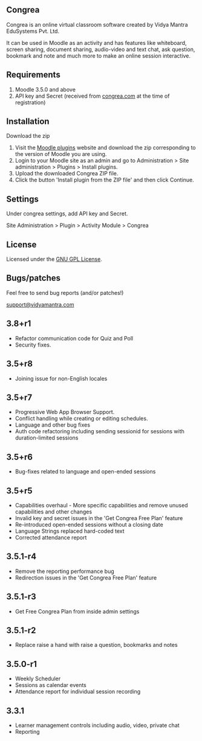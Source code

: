Congrea
--------

Congrea is an online virtual classroom software created by Vidya Mantra EduSystems Pvt. Ltd.

It can be used in Moodle as an activity and has features like whiteboard, screen sharing, document sharing, audio-video and text chat, ask question, bookmark and note and much more to make an online session interactive.

Requirements
------------

1. Moodle 3.5.0 and above
2. API key and Secret (received from [congrea.com](https://www.congrea.com/)  at the time of registration)

Installation
------------
Download the zip
1. Visit the [Moodle plugins](https://moodle.org/plugins/mod_congrea) website and download the zip corresponding to the version of Moodle you are using.
2. Login to your Moodle site as an admin and go to Administration > Site administration > Plugins > Install plugins.
3. Upload the downloaded Congrea ZIP file.
4. Click the button 'Install plugin from the ZIP file' and then click Continue.


Settings
---------
Under congrea settings, add API key and Secret.

Site Administration >  Plugin > Activity Module > Congrea

License
---------
Licensed under the [GNU GPL License](http://www.gnu.org/copyleft/gpl.html).

Bugs/patches
------------

Feel free to send bug reports (and/or patches!)

support@vidyamantra.com

## 3.8+r1
* Refactor communication code for Quiz and Poll
* Security fixes. 

## 3.5+r8
* Joining issue for non-English locales

## 3.5+r7
* Progressive Web App Browser Support.
* Conflict handling while creating or editing schedules.
* Language and other bug fixes
* Auth code refactoring including sending sessionid for sessions with duration-limited sessions

## 3.5+r6
* Bug-fixes related to language and open-ended sessions

## 3.5+r5
* Capabilities overhaul - More specific capabilities and remove unused capabilities and other changes
* Invalid key and secret issues in the  'Get Congrea Free Plan' feature
* Re-introduced open-ended sessions without a closing date
* Language Strings replaced hard-coded text
* Corrected attendance report

## 3.5.1-r4
* Remove the reporting performance bug
* Redirection issues in the 'Get Congrea Free Plan' feature

## 3.5.1-r3
* Get Free Congrea Plan from inside admin settings

## 3.5.1-r2
* Replace raise a hand with raise a question, bookmarks and notes

## 3.5.0-r1
* Weekly Scheduler
* Sessions as calendar events
* Attendance report for individual session recording

## 3.3.1
* Learner management controls including audio, video, private chat
* Reporting
